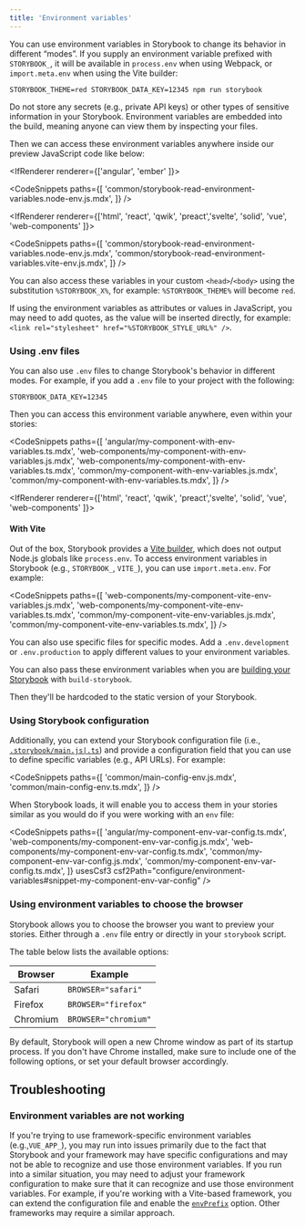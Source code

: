 ```yaml
---
title: 'Environment variables'
---
```


You can use environment variables in Storybook to change its behavior in different “modes”.
If you supply an environment variable prefixed with `STORYBOOK_`, it will be available in `process.env` when using Webpack, or `import.meta.env` when using the Vite builder:

```shell
STORYBOOK_THEME=red STORYBOOK_DATA_KEY=12345 npm run storybook
```

<Callout variant="info" icon="💡">

Do not store any secrets (e.g., private API keys) or other types of sensitive information in your Storybook. Environment variables are embedded into the build, meaning anyone can view them by inspecting your files.

</Callout>

Then we can access these environment variables anywhere inside our preview JavaScript code like below:

<IfRenderer renderer={['angular', 'ember' ]}>

<CodeSnippets
paths={[
'common/storybook-read-environment-variables.node-env.js.mdx',
]}
/>

</IfRenderer>

<IfRenderer renderer={['html', 'react', 'qwik', 'preact','svelte', 'solid', 'vue', 'web-components' ]}>

<CodeSnippets
paths={[
'common/storybook-read-environment-variables.node-env.js.mdx',
'common/storybook-read-environment-variables.vite-env.js.mdx',
]}
/>

</IfRenderer>

You can also access these variables in your custom `<head>`/`<body>` using the substitution `%STORYBOOK_X%`, for example: `%STORYBOOK_THEME%` will become `red`.

<Callout variant="info" icon="💡">

If using the environment variables as attributes or values in JavaScript, you may need to add quotes, as the value will be inserted directly, for example: `<link rel="stylesheet" href="%STORYBOOK_STYLE_URL%" />`.

</Callout>

### Using .env files

You can also use `.env` files to change Storybook's behavior in different modes. For example, if you add a `.env` file to your project with the following:

```
STORYBOOK_DATA_KEY=12345
```

Then you can access this environment variable anywhere, even within your stories:

<CodeSnippets
paths={[
'angular/my-component-with-env-variables.ts.mdx',
'web-components/my-component-with-env-variables.js.mdx',
'web-components/my-component-with-env-variables.ts.mdx',
'common/my-component-with-env-variables.js.mdx',
'common/my-component-with-env-variables.ts.mdx',
]}
/>

<IfRenderer renderer={['html', 'react', 'qwik', 'preact','svelte', 'solid', 'vue', 'web-components' ]}>

#### With Vite

Out of the box, Storybook provides a [Vite builder](../builders/vite.md), which does not output Node.js globals like `process.env`. To access environment variables in Storybook (e.g., `STORYBOOK_`, `VITE_`), you can use `import.meta.env`. For example:

<CodeSnippets
paths={[
'web-components/my-component-vite-env-variables.js.mdx',
'web-components/my-component-vite-env-variables.ts.mdx',
'common/my-component-vite-env-variables.js.mdx',
'common/my-component-vite-env-variables.ts.mdx',
]}
/>

</IfRenderer>

<Callout variant="info">

You can also use specific files for specific modes. Add a `.env.development` or `.env.production` to apply different values to your environment variables.

</Callout>

You can also pass these environment variables when you are [building your Storybook](../sharing/publish-storybook.md) with `build-storybook`.

Then they'll be hardcoded to the static version of your Storybook.

### Using Storybook configuration

Additionally, you can extend your Storybook configuration file (i.e., [`.storybook/main.js|.ts`](../configure/index.md#configure-story-rendering)) and provide a configuration field that you can use to define specific variables (e.g., API URLs). For example:

<CodeSnippets
paths={[
'common/main-config-env.js.mdx',
'common/main-config-env.ts.mdx',
]}
/>

When Storybook loads, it will enable you to access them in your stories similar as you would do if you were working with an `env` file:

<CodeSnippets
paths={[
'angular/my-component-env-var-config.ts.mdx',
'web-components/my-component-env-var-config.js.mdx',
'web-components/my-component-env-var-config.ts.mdx',
'common/my-component-env-var-config.js.mdx',
'common/my-component-env-var-config.ts.mdx',
]}
usesCsf3
csf2Path="configure/environment-variables#snippet-my-component-env-var-config"
/>

### Using environment variables to choose the browser

Storybook allows you to choose the browser you want to preview your stories. Either through a `.env` file entry or directly in your `storybook` script.

The table below lists the available options:

| Browser  | Example              |
| -------- | -------------------- |
| Safari   | `BROWSER="safari"`   |
| Firefox  | `BROWSER="firefox"`  |
| Chromium | `BROWSER="chromium"` |

<Callout variant="info" icon="💡">

By default, Storybook will open a new Chrome window as part of its startup process. If you don't have Chrome installed, make sure to include one of the following options, or set your default browser accordingly.

</Callout>

## Troubleshooting

### Environment variables are not working

If you're trying to use framework-specific environment variables (e.g.,`VUE_APP_`), you may run into issues primarily due to the fact that Storybook and your framework may have specific configurations and may not be able to recognize and use those environment variables. If you run into a similar situation, you may need to adjust your framework configuration to make sure that it can recognize and use those environment variables. For example, if you're working with a Vite-based framework, you can extend the configuration file and enable the [`envPrefix`](https://vitejs.dev/config/shared-options.html#envprefix) option. Other frameworks may require a similar approach.

